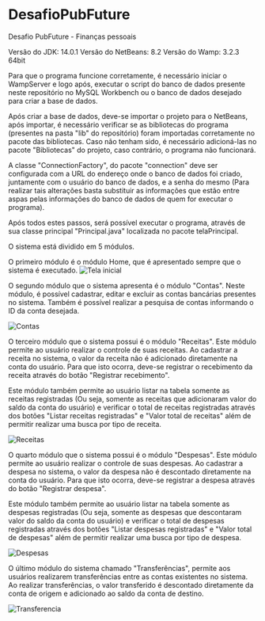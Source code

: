 # DesafioPubFuture
 Desafio PubFuture - Finanças pessoais
 
Versão do JDK: 14.0.1 Versão do NetBeans: 8.2 Versão do Wamp: 3.2.3 64bit
 
Para que o programa funcione corretamente, é necessário iniciar o WampServer e logo após, executar o script do banco de dados presente neste repositório no MySQL Workbench ou o banco de dados desejado para criar a base de dados.

Após criar a base de dados, deve-se importar o projeto para o NetBeans, após importar, é necessário verificar se as bibliotecas do programa (presentes na pasta "lib" do repositório) foram importadas corretamente no pacote das bibliotecas. Caso não tenham sido, é necessário adicioná-las no pacote "Bibliotecas" do projeto, caso contrário, o programa não funcionará.

A classe "ConnectionFactory", do pacote "connection" deve ser configurada com a URL do endereço onde o banco de dados foi criado, juntamente com o usuário do banco de dados, e a senha do mesmo (Para realizar tais alterações basta substituir as informações que estão entre aspas pelas informações do banco de dados de quem for executar o programa).

Após todos estes passos, será possível executar o programa, através de sua classe principal "Principal.java" localizada no pacote telaPrincipal.
 
O sistema está dividido em 5 módulos.

O primeiro módulo é o módulo Home, que é apresentado sempre que o sistema é executado.
![Tela inicial](https://user-images.githubusercontent.com/71890654/149629556-8fecf55e-674a-4e08-a2f0-4789fb55a94d.png)

O segundo módulo que o sistema apresenta é o módulo "Contas". Neste módulo, é possível cadastrar, editar e excluir as contas bancárias presentes no sistema. Também é possível realizar a pesquisa de contas informando o ID da conta desejada.

![Contas](https://user-images.githubusercontent.com/71890654/149642899-f90dc08d-8e54-4fb9-a00a-a00fe3cc2ee7.gif)

O terceiro módulo que o sistema possui é o módulo "Receitas". Este módulo permite ao usuário realizar o controle de suas receitas. Ao cadastrar a receita no sistema, o valor da receita não é adicionado diretamente na conta do usuário. Para que isto ocorra, deve-se registrar o recebimento da receita através do botão "Registrar recebimento". 

Este módulo também permite ao usuário listar na tabela somente as receitas registradas (Ou seja, somente as receitas que adicionaram valor do saldo da conta do usuário) e verificar o total de receitas registradas através dos botões "Listar receitas registradas" e "Valor total de receitas" além de permitir realizar uma busca por tipo de receita.

![Receitas](https://user-images.githubusercontent.com/71890654/149644704-e57d78a2-fcc9-405d-bcbc-7a9f86f3c5ac.gif)

O quarto módulo que o sistema possui é o módulo "Despesas". Este módulo permite ao usuário realizar o controle de suas despesas. Ao cadastrar a despesa no sistema, o valor da despesa não é descontado diretamente na conta do usuário. Para que isto ocorra, deve-se registrar a despesa através do botão "Registrar despesa". 

Este módulo também permite ao usuário listar na tabela somente as despesas registradas (Ou seja, somente as despesas que descontaram valor do saldo da conta do usuário) e verificar o total de despesas registradas através dos botões "Listar despesas registradas" e "Valor total de despesas" além de permitir realizar uma busca por tipo de despesa.

![Despesas](https://user-images.githubusercontent.com/71890654/149644901-11171c5a-e2b8-4018-a421-93613ae5dc5d.gif)

O último módulo do sistema chamado "Transferências", permite aos usuários realizarem transferências entre as contas existentes no sistema. Ao realizar transferências, o valor transferido é descontado diretamente da conta de origem e adicionado ao saldo da conta de destino.

![Transferencia](https://user-images.githubusercontent.com/71890654/149644944-36cdb864-aee8-46fe-8f60-305ed952f8c5.gif)






